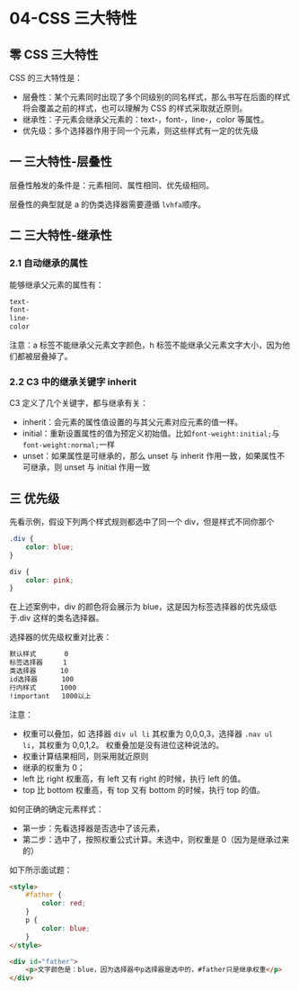 # 04-CSS 三大特性

## 零 CSS 三大特性

CSS 的三大特性是：

-   层叠性：某个元素同时出现了多个同级别的同名样式，那么书写在后面的样式将会覆盖之前的样式，也可以理解为 CSS 的样式采取就近原则。
-   继承性：子元素会继承父元素的：text-，font-，line-，color 等属性。
-   优先级：多个选择器作用于同一个元素，则这些样式有一定的优先级

## 一 三大特性-层叠性

层叠性触发的条件是：元素相同、属性相同、优先级相同。

层叠性的典型就是 a 的伪类选择器需要遵循 `lvhfa`顺序。

## 二 三大特性-继承性

### 2.1 自动继承的属性

能够继承父元素的属性有：

```txt
text-
font-
line-
color
```

注意：a 标签不能继承父元素文字颜色，h 标签不能继承父元素文字大小，因为他们都被层叠掉了。

### 2.2 C3 中的继承关键字 inherit

C3 定义了几个关键字，都与继承有关：

-   inherit：会元素的属性值设置的与其父元素对应元素的值一样。
-   initial：重新设置属性的值为预定义初始值。比如`font-weight:initial;`与`font-weight:normal;`一样
-   unset：如果属性是可继承的，那么 unset 与 inherit 作用一致，如果属性不可继承，则 unset 与 initial 作用一致

## 三 优先级

先看示例，假设下列两个样式规则都选中了同一个 div，但是样式不同你那个

```css
.div {
    color: blue;
}

div {
    color: pink;
}
```

在上述案例中，div 的颜色将会展示为 blue，这是因为标签选择器的优先级低于.div 这样的类名选择器。

选择器的优先级权重对比表：

```txt
默认样式       0
标签选择器     1
类选择器      10
id选择器      100
行内样式      1000
!important   1000以上
```

注意：

-   权重可以叠加，如 选择器 `div ul li` 其权重为 0,0,0,3，选择器 `.nav ul li`，其权重为 0,0,1,2。 权重叠加是没有进位这种说法的。
-   权重计算结果相同，则采用就近原则
-   继承的权重为 0；
-   left 比 right 权重高，有 left 又有 right 的时候，执行 left 的值。
-   top 比 bottom 权重高，有 top 又有 bottom 的时候，执行 top 的值。

如何正确的确定元素样式：

-   第一步：先看选择器是否选中了该元素，
-   第二步：选中了，按照权重公式计算。未选中，则权重是 0（因为是继承过来的）

如下所示面试题：

```html
<style>
    #father {
        color: red;
    }
    p {
        color: blue;
    }
</style>

<div id="father">
    <p>文字颜色是：blue，因为选择器中p选择器是选中的，#father只是继承权重</p>
</div>
```
